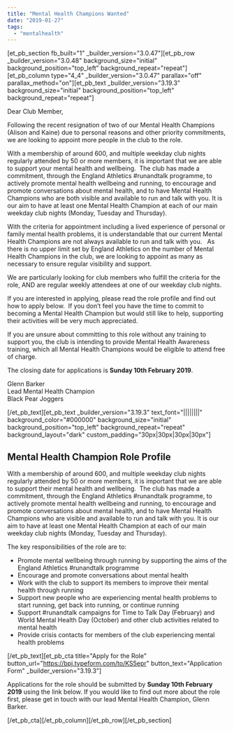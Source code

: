 ```yaml
---
title: "Mental Health Champions Wanted"
date: "2019-01-27"
tags: 
  - "mentalhealth"
---
```


\[et\_pb\_section fb\_built="1" \_builder\_version="3.0.47"\]\[et\_pb\_row \_builder\_version="3.0.48" background\_size="initial" background\_position="top\_left" background\_repeat="repeat"\]\[et\_pb\_column type="4\_4" \_builder\_version="3.0.47" parallax="off" parallax\_method="on"\]\[et\_pb\_text \_builder\_version="3.19.3" background\_size="initial" background\_position="top\_left" background\_repeat="repeat"\]

Dear Club Member,

Following the recent resignation of two of our Mental Health Champions (Alison and Kaine) due to personal reasons and other priority commitments, we are looking to appoint more people in the club to the role.

With a membership of around 600, and multiple weekday club nights regularly attended by 50 or more members, it is important that we are able to support your mental health and wellbeing.  The club has made a commitment, through the England Athletics #runandtalk programme, to actively promote mental health wellbeing and running, to encourage and promote conversations about mental health, and to have Mental Health Champions who are both visible and available to run and talk with you. It is our aim to have at least one Mental Health Champion at each of our main weekday club nights (Monday, Tuesday and Thursday).

With the criteria for appointment including a lived experience of personal or family mental health problems, it is understandable that our current Mental Health Champions are not always available to run and talk with you.   As there is no upper limit set by England Athletics on the number of Mental Health Champions in the club, we are looking to appoint as many as necessary to ensure regular visibility and support.

We are particularly looking for club members who fulfill the criteria for the role, AND are regular weekly attendees at one of our weekday club nights.

If you are interested in applying, please read the role profile and find out how to apply below.  If you don’t feel you have the time to commit to becoming a Mental Health Champion but would still like to help, supporting their activities will be very much appreciated.

If you are unsure about committing to this role without any training to support you, the club is intending to provide Mental Health Awareness training, which all Mental Health Champions would be eligible to attend free of charge.

The closing date for applications is **Sunday 10th February 2019**.

Glenn Barker  
Lead Mental Health Champion  
Black Pear Joggers

\[/et\_pb\_text\]\[et\_pb\_text \_builder\_version="3.19.3" text\_font="||||||||" background\_color="#000000" background\_size="initial" background\_position="top\_left" background\_repeat="repeat" background\_layout="dark" custom\_padding="30px|30px|30px|30px"\]

## Mental Health Champion Role Profile

With a membership of around 600, and multiple weekday club nights regularly attended by 50 or more members, it is important that we are able to support their mental health and wellbeing.  The club has made a commitment, through the England Athletics #runandtalk programme, to actively promote mental health wellbeing and running, to encourage and promote conversations about mental health, and to have Mental Health Champions who are visible and available to run and talk with you. It is our aim to have at least one Mental Health Champion at each of our main weekday club nights (Monday, Tuesday and Thursday).

The key responsibilities of the role are to:

- Promote mental wellbeing through running by supporting the aims of the England Athletics #runandtalk programme
- Encourage and promote conversations about mental health
- Work with the club to support its members to improve their mental health through running
- Support new people who are experiencing mental health problems to start running, get back into running, or continue running
- Support #runandtalk campaigns for Time to Talk Day (February) and World Mental Health Day (October) and other club activities related to mental health
- Provide crisis contacts for members of the club experiencing mental health problems

\[/et\_pb\_text\]\[et\_pb\_cta title="Apply for the Role" button\_url="https://bpj.typeform.com/to/KS5epr" button\_text="Application Form" \_builder\_version="3.19.3"\]

Applications for the role should be submitted by **Sunday 10th February 2019** using the link below. If you would like to find out more about the role first, please get in touch with our lead Mental Health Champion, Glenn Barker.

\[/et\_pb\_cta\]\[/et\_pb\_column\]\[/et\_pb\_row\]\[/et\_pb\_section\]
